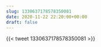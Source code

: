 ```yaml
---
slug: 1330637178578350081
date: 2020-11-22 22:20:00+00:00
draft: false
---
```


{{< tweet 1330637178578350081 >}}

